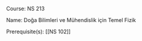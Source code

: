 




Course: NS 213

Name: Doğa Bilimleri ve Mühendislik için Temel Fizik

Prerequisite(s): [[NS 102]]